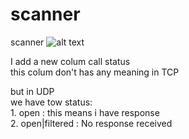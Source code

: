 # scanner
scanner
![alt text](https://raw.githubusercontent.com/0xf1f1/second/master/img/Screenshot%20from%202019-02-25%2010-56-00.png)



I add a new colum call status <br />
this colum don't has any meaning in TCP<br />

but in UDP<br />
  we have tow status:<br />
     1. open : this means i have response<br />
     2. open|filtered : No response received<br />
